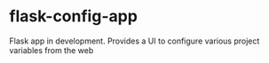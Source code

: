 # flask-config-app
Flask app in development. Provides a UI to configure various project variables from the web
